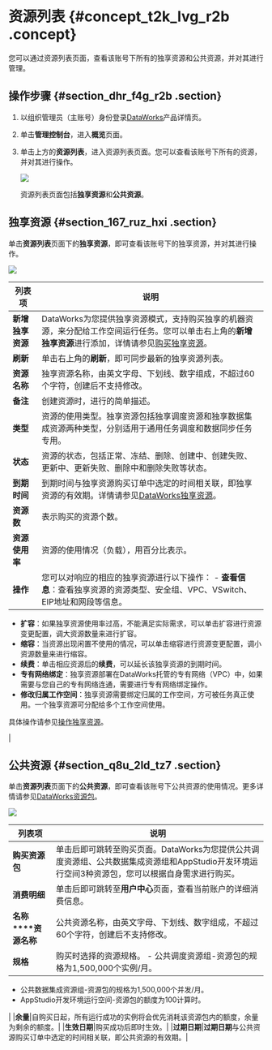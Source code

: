 # 资源列表 {#concept_t2k_lvg_r2b .concept}

您可以通过资源列表页面，查看该账号下所有的独享资源和公共资源，并对其进行管理。

## 操作步骤 {#section_dhr_f4g_r2b .section}

1.  以组织管理员（主账号）身份登录[DataWorks](https://www.alibabacloud.com/product/ide)产品详情页。
2.  单击**管理控制台**，进入**概览**页面。
3.  单击上方的**资源列表**，进入资源列表页面。您可以查看该账号下所有的资源，并对其进行操作。

    ![](http://static-aliyun-doc.oss-cn-hangzhou.aliyuncs.com/assets/img/16188/15659551438739_zh-CN.png)

    资源列表页面包括**独享资源**和**公共资源**。


## 独享资源 {#section_167_ruz_hxi .section}

单击**资源列表**页面下的**独享资源**，即可查看该账号下的独享资源，并对其进行操作。

![](http://static-aliyun-doc.oss-cn-hangzhou.aliyuncs.com/assets/img/16188/156595514351331_zh-CN.png)

|列表项|说明|
|---|--|
|**新增独享资源**|DataWorks为您提供独享资源模式，支持购买独享的机器资源，来分配给工作空间运行任务。您可以单击右上角的**新增独享资源**进行添加，详情请参见[购买独享资源](intl.zh-CN/使用指南/管理控制台/独享资源模式.md#section_5dk_xbo_yo2)。|
|**刷新**|单击右上角的**刷新**，即可同步最新的独享资源列表。|
|**资源名称**|独享资源名称，由英文字母、下划线、数字组成，不超过60个字符，创建后不支持修改。|
|**备注**|创建资源时，进行的简单描述。|
|**类型**|资源的使用类型。独享资源包括独享调度资源和独享数据集成资源两种类型，分别适用于通用任务调度和数据同步任务专用。|
|**状态**|资源的状态，包括正常、冻结、删除、创建中、创建失败、更新中、更新失败、删除中和删除失败等状态。|
|**到期时间**|到期时间与独享资源购买订单中选定的时间相关联，即独享资源的有效期。详情请参见[DataWorks独享资源](../../../../intl.zh-CN/产品定价/预付费（包年包月）/DataWorks独享资源.md#)。|
|**资源数**|表示购买的资源个数。|
|**资源使用率**|资源的使用情况（负载），用百分比表示。|
|**操作**|您可以对响应的相应的独享资源进行以下操作： -   **查看信息**：查看独享资源的资源类型、安全组、VPC、VSwitch、EIP地址和网段等信息。
-   **扩容**：如果独享资源使用率过高，不能满足实际需求，可以单击扩容进行资源变更配置，调大资源数量来进行扩容。
-   **缩容**：当资源出现闲置不使用的情况，可以单击缩容进行资源变更配置，调小资源数量来进行缩容。
-   **续费**：单击相应资源后的**续费**，可以延长该独享资源的到期时间。
-   **专有网络绑定**：独享资源部署在DataWorks托管的专有网络（VPC）中，如果需要与您自己的专有网络连通，需要进行专有网络绑定操作。
-   **修改归属工作空间**：独享资源需要绑定归属的工作空间，方可被任务真正使用。一个独享资源可分配给多个工作空间使用。

 具体操作请参见[操作独享资源](intl.zh-CN/使用指南/管理控制台/独享资源模式.md#section_maj_9t9_pfl)。

 |

## 公共资源 {#section_q8u_2ld_tz7 .section}

单击**资源列表**页面下的**公共资源**，即可查看该账号下公共资源的使用情况。更多详情请参见[DataWorks资源包](../../../../intl.zh-CN/产品定价/预付费（包年包月）/DataWorks资源包.md#)。

![](http://static-aliyun-doc.oss-cn-hangzhou.aliyuncs.com/assets/img/16188/156595514351334_zh-CN.png)

|列表项|说明|
|---|--|
|**购买资源包**|单击后即可跳转至购买页面。DataWorks为您提供公共调度资源组、公共数据集成资源组和AppStudio开发环境运行空间3种资源包，您可以根据自身需求进行购买。|
|**消费明细**|单击后即可跳转至**用户中心**页面，查看当前账户的详细消费信息。|
|**名称****资源名称**|公共资源名称，由英文字母、下划线、数字组成，不超过60个字符，创建后不支持修改。|
|**规格**|购买时选择的资源规格。 -   公共调度资源组-资源包的规格为1,500,000个实例/月。
-   公共数据集成资源组-资源包的规格为1,500,000个并发/月。
-   AppStudio开发环境运行空间-资源包的额度为100计算时。

 |
|**余量**|自购买日起，所有运行成功的实例将会优先消耗该资源包内的额度，余量为剩余的额度。|
|**生效日期**|购买成功后即时生效。|
|**过期日期**|**过期日期**与公共资源购买订单中选定的时间相关联，即公共资源的有效期。|

